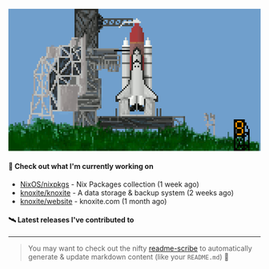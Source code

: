 ![](https://raw.githubusercontent.com/penguwin/penguwin/master/assets/shuttle.gif)

#### 🚀 Check out what I'm currently working on

- [NixOS/nixpkgs](https://github.com/NixOS/nixpkgs) - Nix Packages collection (1 week ago)
- [knoxite/knoxite](https://github.com/knoxite/knoxite) - A data storage &amp; backup system (2 weeks ago)
- [knoxite/website](https://github.com/knoxite/website) - knoxite.com (1 month ago)

#### 🛰️ Latest releases I've contributed to


---

> You may want to check out the nifty [readme-scribe](https://github.com/muesli/readme-scribe) to automatically generate & update markdown content (like your `README.md`) 🔭
